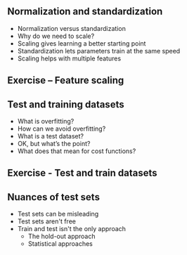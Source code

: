 ## Normalization and standardization
  - Normalization versus standardization
  - Why do we need to scale?
  - Scaling gives learning a better starting point
  - Standardization lets parameters train at the same speed
  - Scaling helps with multiple features
## Exercise – Feature scaling
## Test and training datasets
  - What is overfitting?
  - How can we avoid overfitting?
  - What is a test dataset?
  - OK, but what’s the point?
  - What does that mean for cost functions?
## Exercise - Test and train datasets
## Nuances of test sets
  - Test sets can be misleading
  - Test sets aren't free
  - Train and test isn't the only approach
    - The hold-out approach
    - Statistical approaches